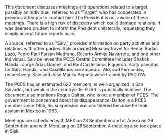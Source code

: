 This document discusses meetings and operations related to a target, possibly an individual, referred to as "Target" who has cooperated in previous attempts to contact him. The President is not aware of these meetings. There is a high risk of discovery which could damage relations. It was deemed prudent to inform the President unilaterally, requesting they simply accept future reports as is.

A source, referred to as "Salv," provided information on party activities and relations with other parties. Salv arranged Moscow travel for Renan Rodas Lazo, Pedro Raul Farsan Medrano, Roberto Armijo Navarrete, and one other individual. Salv believes the PCES Central Committee includes Shafick Handal, Jorge Arias Gomez, and Raul Castellanos Figueroa. Party pseudos for Salv, Handal, and Castellanos are Ampedro, Ald, and Fernandez, respectively. Salv and Jose Manlio Argueta were trained by PAD GW.

The PCES has an estimated 622 members, is well-organized in San Salvador, but weak in the countryside. FUAR is practically inactive. The document also mentions Roque Dalton, who is not a member of PCES. The government is concerned about his disappearance. Dalton is a PCES member since 1955, his suspension was considered because he took asylum in Mexico in 1963.

Meetings are scheduled with MEX on 23 September and at Anexo on 29 September, and with Morallang on 28 September. A meeting also took place in Sisli.
